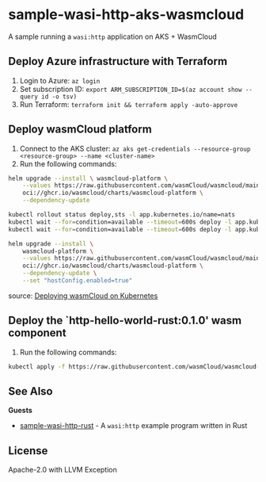 # sample-wasi-http-aks-wasmcloud

A sample running a `wasi:http` application on AKS + WasmCloud

## Deploy Azure infrastructure with Terraform

1. Login to Azure: `az login`
2. Set subscription ID: `export ARM_SUBSCRIPTION_ID=$(az account show --query id -o tsv)`
3. Run Terraform: `terraform init && terraform apply -auto-approve`

## Deploy wasmCloud platform

1. Connect to the AKS cluster: `az aks get-credentials --resource-group <resource-group> --name <cluster-name>`
2. Run the following commands:
```sh
helm upgrade --install \ wasmcloud-platform \
    --values https://raw.githubusercontent.com/wasmCloud/wasmcloud/main/charts/wasmcloud-platform/values.yaml \
    oci://ghcr.io/wasmcloud/charts/wasmcloud-platform \
    --dependency-update
```
```sh
kubectl rollout status deploy,sts -l app.kubernetes.io/name=nats
kubectl wait --for=condition=available --timeout=600s deploy -l app.kubernetes.io/name=wadm
kubectl wait --for=condition=available --timeout=600s deploy -l app.kubernetes.io/name=wasmcloud-operator
```
```sh
helm upgrade --install \
    wasmcloud-platform \
    --values https://raw.githubusercontent.com/wasmCloud/wasmcloud/main/charts/wasmcloud-platform/values.yaml \
    oci://ghcr.io/wasmcloud/charts/wasmcloud-platform \
    --dependency-update \
    --set "hostConfig.enabled=true"
```

source: [Deploying wasmCloud on Kubernetes](https://wasmcloud.com/docs/deployment/k8s/)

## Deploy the `http-hello-world-rust:0.1.0' wasm component

1. Run the following commands:
```sh
kubectl apply -f https://raw.githubusercontent.com/wasmCloud/wasmcloud-operator/main/examples/quickstart/hello-world-application.yaml
```

## See Also

**Guests**
- [sample-wasi-http-rust](https://github.com/yoshuawuyts/sample-wasi-http-rust) - A `wasi:http` example program written in Rust

## License

Apache-2.0 with LLVM Exception
